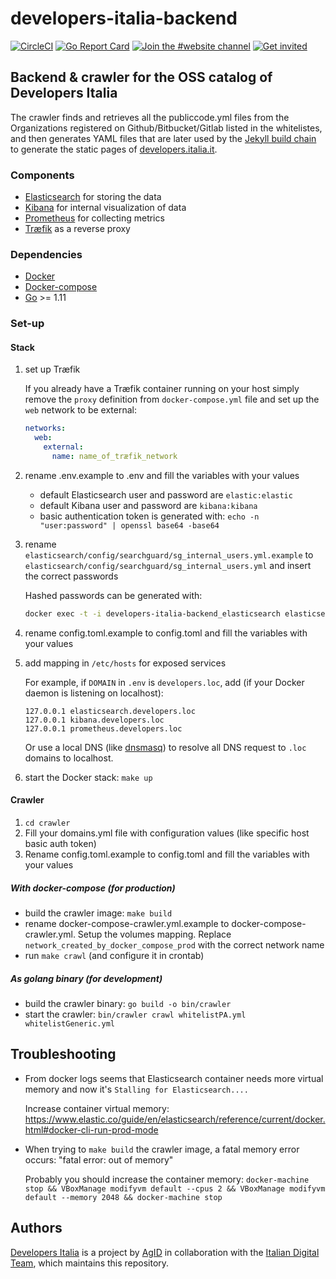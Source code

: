 # developers-italia-backend

[![CircleCI](https://circleci.com/gh/italia/developers-italia-backend/tree/master.svg?style=shield)](https://circleci.com/gh/italia/developers-italia-backend/tree/master)
[![Go Report Card](https://goreportcard.com/badge/github.com/italia/developers-italia-backend)](https://goreportcard.com/report/github.com/italia/developers-italia-backend) [![Join the #website channel](https://img.shields.io/badge/Slack%20channel-%23website-blue.svg?logo=slack)](https://developersitalia.slack.com/messages/C9R26QMT6)
[![Get invited](https://slack.developers.italia.it/badge.svg)](https://slack.developers.italia.it/)

## Backend & crawler for the OSS catalog of Developers Italia

The crawler finds and retrieves all the publiccode.yml files from the Organizations registered on Github/Bitbucket/Gitlab listed in the whitelistes, and then generates YAML files that are later used by the [Jekyll build chain](https://github.com/italia/developers.italia.it) to generate the static pages of [developers.italia.it](https://developers.italia.it/).

### Components

- [Elasticsearch](https://www.elastic.co/products/elasticsearch) for storing the data
- [Kibana](https://www.elastic.co/products/kibana) for internal visualization of data
- [Prometheus](https://prometheus.io) for collecting metrics
- [Træfik](https://traefik.io) as a reverse proxy

### Dependencies

- [Docker](https://www.docker.com/)
- [Docker-compose](https://docs.docker.com/compose/)
- [Go](https://golang.org/) >= 1.11

### Set-up

#### Stack

1. set up Træfik

    If you already have a Træfik container running on your host simply remove the `proxy` definition from
    `docker-compose.yml` file and set up the `web` network to be external:

    ```yaml
    networks:
      web:
        external:
          name: name_of_træfik_network
    ```

2. rename .env.example to .env and fill the variables with your values

    - default Elasticsearch user and password are `elastic:elastic`
    - default Kibana user and password are `kibana:kibana`
    - basic authentication token is generated with: `echo -n "user:password" | openssl base64 -base64`

3. rename `elasticsearch/config/searchguard/sg_internal_users.yml.example` to `elasticsearch/config/searchguard/sg_internal_users.yml` and insert the correct passwords

    Hashed passwords can be generated with:

    ```bash
    docker exec -t -i developers-italia-backend_elasticsearch elasticsearch/plugins/search-guard-6/tools/hash.sh -p <password>
    ```

4. rename config.toml.example to config.toml and fill the variables with your values

5. add mapping in `/etc/hosts` for exposed services

    For example, if `DOMAIN` in `.env` is `developers.loc`, add (if your Docker daemon is listening on localhost):

    ```
    127.0.0.1 elasticsearch.developers.loc
    127.0.0.1 kibana.developers.loc
    127.0.0.1 prometheus.developers.loc
    ```

    Or use a local DNS (like [dnsmasq](https://en.wikipedia.org/wiki/Dnsmasq)) to resolve all DNS request to `.loc` domains to localhost.

6. start the Docker stack: `make up`

#### Crawler

1. `cd crawler`
2. Fill your domains.yml file with configuration values (like specific host basic auth token)
3. Rename config.toml.example to config.toml and fill the variables with your values

##### With docker-compose (for production)

* build the crawler image: `make build`
* rename docker-compose-crawler.yml.example to docker-compose-crawler.yml. Setup the volumes mapping. Replace `network_created_by_docker_compose_prod` with the correct network name
* run `make crawl` (and configure it in crontab)

##### As golang binary (for development)

* build the crawler binary: `go build -o bin/crawler`
* start the crawler: `bin/crawler crawl whitelistPA.yml whitelistGeneric.yml`

## Troubleshooting

- From docker logs seems that Elasticsearch container needs more virtual memory and now it's `Stalling for Elasticsearch....`

  Increase container virtual memory: https://www.elastic.co/guide/en/elasticsearch/reference/current/docker.html#docker-cli-run-prod-mode

- When trying to `make build` the crawler image, a fatal memory error occurs: "fatal error: out of memory"

  Probably you should increase the container memory:
  `docker-machine stop && VBoxManage modifyvm default --cpus 2 && VBoxManage modifyvm default --memory 2048 && docker-machine stop`

## Authors

[Developers Italia](https://developers.italia.it) is a project by [AgID](https://www.agid.gov.it/) in collaboration with the [Italian Digital Team](https://teamdigitale.governo.it/), which maintains this repository.